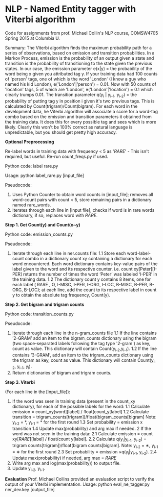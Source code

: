 # NLP - Named Entity tagger with Viterbi algorithm

Code for assignments from prof. Michael Collin's NLP course, COMSW4705 Spring 2015 at Columbia U.

Summary: The Viterbi algorithm finds the maximum probability path for a series of observations, based on emission and transition probabilities. In a Markov Process, emission is the probability of an output given a state and transition is the probability of transitioning to the state given the previous states. In our case, the emission parameter e(x|y) = the probability of the word being x given you attributed tag y. If your training data had 100 counts of 'person' tags, one of which is the word 'London' (I know a guy who named his kid London), e('London'|'person') = 0.01. Now with 50 counts of 'location' tags, 5 of which are 'London', e('London'|'location') = 0.1 which clearly trumps 0.01. The transition parameter q(y<sub>i</sub> | y<sub>i-1</sub>, y<sub>i-2</sub>) = the probability of putting tag y in position i given it's two previous tags. This is calculated by Count(trigram)/Count(bigram). For each word in the development data, he Viterbi algorithm will associate a score for a word-tag combo based on the emission and transition parameters it obtained from the training data. It does this for every possible tag and sees which is more likely. Clearly this won't be 100% correct as natural language is unpredictable, but you should get pretty high accuracy.

**Optional Preprocessing**

Re-label words in training data with frequency < 5 as '_RARE_' - This isn't required, but useful. Re-run count_freqs.py if used.

Python code: label rare.py

Usage: python label_rare.py [input_file]

Pseudocode:

1. Uses Python Counter to obtain word counts in [input_file]; removes all word-count pairs with count < 5, store remaining pairs in a dictionary named rare_words.
2. Iterates through each line in [input file], checks if word is in rare words dictionary, if so, replaces word with _RARE_.


**Step 1. Get Count(y) and Count(x~y)**

Python code: emission_counts.py

Pseudocode:

1. Iterate through each line in ner.counts file:
1.1 Store each word-label-count combo in a dictionary count xy containing a dictionary for each word encountered. Each word dictionary contains key-value pairs of the label given to the word and its respective counter. i.e. count xy[Peter][I-PER] returns the number of times the word ‘Peter’ was labeled ‘I-PER’ in the training data.
1.2 The dictionary count y contains 8 items, one for each label ( RARE , O, I-MISC, I-PER, I-ORG, I-LOC, B-MISC, B-PER, B-ORG, B-LOC); at each line, add the count to its respective label in count y to obtain the absolute tag frequency, Count(y).

**Step 2. Get bigram and trigram counts**

Python code: transition_counts.py

Pseudocode:

1. Iterate through each line in the n-gram_counts file
1.1 If the line contains ’2-GRAM’ add an item to the bigram_counts dictionary using the bigram (two space-separated labels following the tag type '2-gram') as key, count as value. This dictionary will contain Count(y<sub>i-2</sub>,y<sub>i-1</sub>).
1.2 If the line contains ’3-GRAM’, add an item to the trigram_counts dictionary using the trigram as key, count as value. This dictionary will contain Count(y<sub>i-2</sub>, y<sub>i-1</sub>, y<sub>i</sub>).
2. Return dictionaries of bigram and trigram counts.

**Step 3. Viterbi**

(For each line in the [input_file]):

1. If the word was seen in training data (present in the count_xy dictionary), for each of the possible labels for the word:
1.1 Calculate emission = count_xy[word][label] / float(count_y[label]
1.2 Calculate transition = trigram_counts[trigram])/float(bigram_counts[bigram] Note: y<sub>i-2</sub> = *, y<sub>i-1</sub> = * for the first round
1.3 Set probability = emission x transition
1.4 Update max(probability) and arg max if needed.
2 If the word was not seen in the training data:
2.1 Calculate emission = count xy[_RARE_][label] / float(count y[label].
2.2 Calculate q(y<sub>i</sub>|y<sub>i-1</sub>, y<sub>i-2</sub>) = trigram counts[trigram])/float(bigram counts[bigram]. Note: y<sub>i-2</sub> = ∗, y<sub>i-1</sub> = ∗ for the first round
2.3 Set probability = emission ×q(y<sub>i</sub>|y<sub>i-1</sub>, y<sub>i-2</sub>).
2.4 Update max(probability) if needed, arg max = _RARE_
3. Write arg max and log(max(probability)) to output file.
4. Update y<sub>i-2</sub>, y<sub>i-1</sub>.

**Evaluation**
Prof. Michael Collins provided an evaluation script to verify the output of your Viterbi implementation.
Usage: python eval_ne_tagger.py ner_dev.key [output_file]
